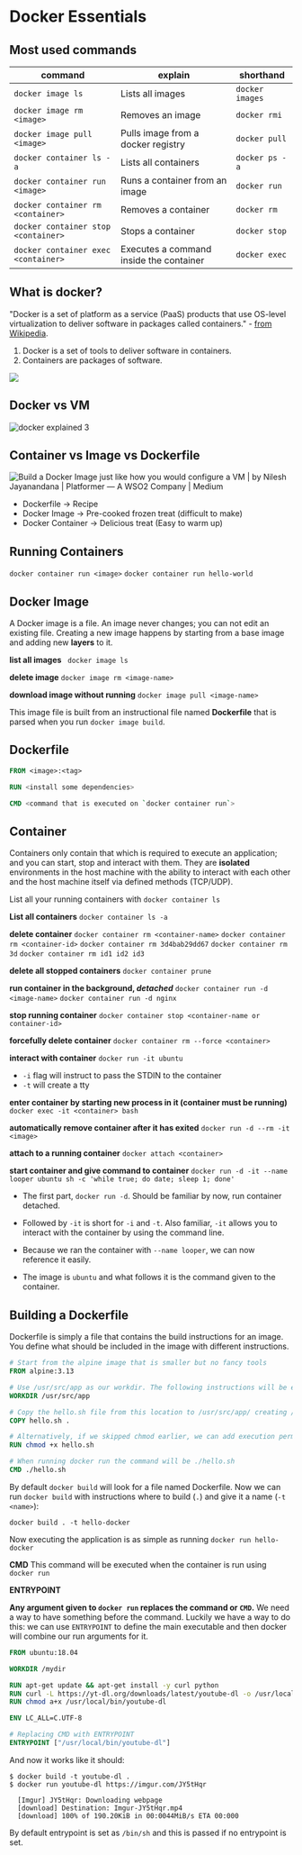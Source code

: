 
# Docker Essentials
## Most used commands


|command  |explain  |shorthand  |
|--|--|--|
|`docker image ls`  | Lists all images |`docker images`  |
|`docker image rm <image>`  | Removes an image | `docker rmi` |
|`docker image pull <image>` |Pulls image from a docker registry  |`docker pull`  |
|`docker container ls -a`  |Lists all containers  | `docker ps -a` |
|`docker container run <image>`  |Runs a container from an image  |`docker run`  |
|`docker container rm <container>`  |Removes a container  | `docker rm` |
|`docker container stop <container>`  | Stops a container |`docker stop`  |
|`docker container exec <container>`  | Executes a command inside the container |  `docker exec`|



## What is docker?
"Docker is a set of platform as a service (PaaS) products that use OS-level virtualization to deliver software in packages called containers." - [from Wikipedia](https://en.wikipedia.org/wiki/Docker_(software)).

1.  Docker is a set of tools to deliver software in containers.
2.  Containers are packages of software.

![](https://devopswithdocker.com/static/6ec65bc81fa5c52af7e93008d5196f98/4597d/container.png)

## Docker vs VM
![docker explained 3](https://devopswithdocker.com/static/774514d8c4e314ac6483e9a50697af13/7fee5/docker-explained-3.png)

## Container vs Image vs Dockerfile
![Build a Docker Image just like how you would configure a VM | by Nilesh  Jayanandana | Platformer — A WSO2 Company | Medium](https://miro.medium.com/max/1400/1*p8k1b2DZTQEW_yf0hYniXw.png)

- Dockerfile -> Recipe
- Docker Image -> Pre-cooked frozen treat (difficult to make)
- Docker Container -> Delicious treat (Easy to warm up)

## Running Containers
`docker container run <image>`
`docker container run hello-world`

## Docker Image
A Docker image is a file. An image never changes; you can not edit an existing file. Creating a new image happens by starting from a base image and adding new **layers** to it.

**list all images**
` docker image ls`

**delete image**
`docker image rm <image-name>`

**download image without running**
`docker image pull <image-name>`

This image file is built from an instructional file named **Dockerfile** that is parsed when you run `docker image build`.
## Dockerfile

```dockerfile
FROM <image>:<tag>

RUN <install some dependencies>

CMD <command that is executed on `docker container run`>
```

## Container
Containers only contain that which is required to execute an application; and you can start, stop and interact with them. They are  **isolated**  environments in the host machine with the ability to interact with each other and the host machine itself via defined methods (TCP/UDP).

List all your running containers with  `docker container ls`

**List all containers** 
`docker container ls -a`

**delete container**
`docker container rm <container-name>`
`docker container rm <container-id>`
`docker container rm 3d4bab29dd67`
`docker container rm 3d`
`docker container rm id1 id2 id3`

**delete all stopped containers**
`docker container prune`

**run container in the background, *detached*** 
`docker container run -d <image-name>`
`docker container run -d nginx`

**stop running container**
`docker container stop <container-name or container-id>`

**forcefully delete container**
`docker container rm --force <container>`

**interact with container**
`docker run -it ubuntu`
- `-i` flag will instruct to pass the STDIN to the container
- `-t` will create a tty

**enter container by starting new process in it (container must be running)**
`docker exec -it <container> bash`

**automatically remove container after it has exited**
`docker run -d --rm -it <image>`

**attach to a running container**
`docker attach <container>`

**start container and give command to container**
`docker run -d -it --name looper ubuntu sh -c 'while true; do date; sleep 1; done'`
-   The first part,  `docker run -d`. Should be familiar by now, run container detached.
    
-   Followed by  `-it`  is short for  `-i`  and  `-t`. Also familiar,  `-it`  allows you to interact with the container by using the command line.
    
-   Because we ran the container with  `--name looper`, we can now reference it easily.
    
-   The image is  `ubuntu`  and what follows it is the command given to the container.

## Building a Dockerfile
Dockerfile is simply a file that contains the build instructions for an image. You define what should be included in the image with different instructions.

```dockerfile
# Start from the alpine image that is smaller but no fancy tools
FROM alpine:3.13

# Use /usr/src/app as our workdir. The following instructions will be executed in this location.
WORKDIR /usr/src/app

# Copy the hello.sh file from this location to /usr/src/app/ creating /usr/src/app/hello.sh
COPY hello.sh .

# Alternatively, if we skipped chmod earlier, we can add execution permissions during the build.
RUN chmod +x hello.sh

# When running docker run the command will be ./hello.sh
CMD ./hello.sh
```
By default `docker build` will look for a file named Dockerfile. Now we can run `docker build` with instructions where to build (`.`) and give it a name (`-t <name>`):

```console
docker build . -t hello-docker
```
Now executing the application is as simple as running `docker run hello-docker`

**CMD**
This command will be executed when the container is run using `docker run`


**ENTRYPOINT**

**Any argument given to `docker run` replaces the command or `CMD`.** We need a way to have something before the command. Luckily we have a way to do this: we can use `ENTRYPOINT` to define the main executable and then docker will combine our run arguments for it.

```dockerfile
FROM ubuntu:18.04

WORKDIR /mydir

RUN apt-get update && apt-get install -y curl python
RUN curl -L https://yt-dl.org/downloads/latest/youtube-dl -o /usr/local/bin/youtube-dl
RUN chmod a+x /usr/local/bin/youtube-dl

ENV LC_ALL=C.UTF-8

# Replacing CMD with ENTRYPOINT
ENTRYPOINT ["/usr/local/bin/youtube-dl"]
```
And now it works like it should:

```console
$ docker build -t youtube-dl .
$ docker run youtube-dl https://imgur.com/JY5tHqr

  [Imgur] JY5tHqr: Downloading webpage
  [download] Destination: Imgur-JY5tHqr.mp4
  [download] 100% of 190.20KiB in 00:0044MiB/s ETA 00:000
```

By default entrypoint is set as `/bin/sh` and this is passed if no entrypoint is set.
